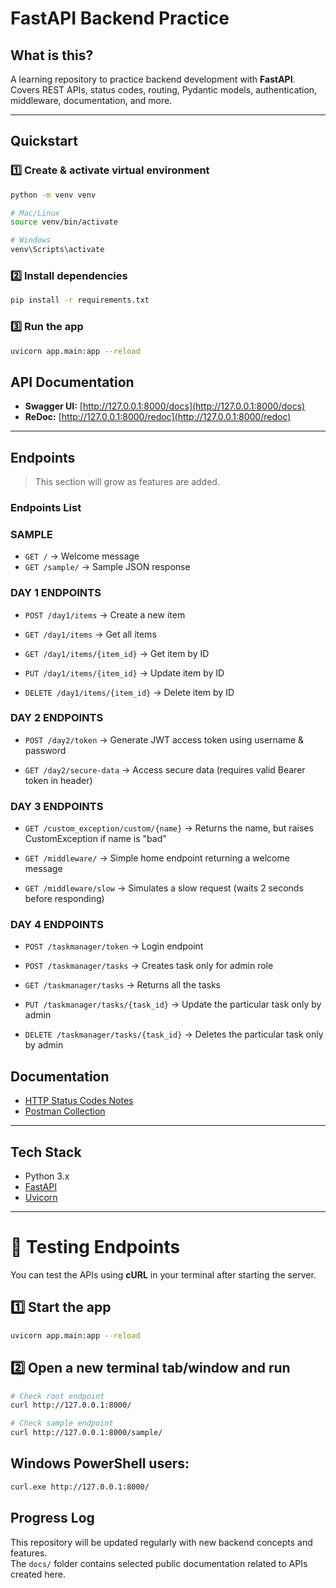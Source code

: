 # FastAPI Backend Practice

## What is this?
A learning repository to practice backend development with **FastAPI**.  
Covers REST APIs, status codes, routing, Pydantic models, authentication, middleware, documentation, and more.

---

## Quickstart

### 1️⃣ Create & activate virtual environment
```bash
python -m venv venv

# Mac/Linux
source venv/bin/activate

# Windows
venv\Scripts\activate
````

### 2️⃣ Install dependencies
```bash
pip install -r requirements.txt
```

### 3️⃣ Run the app
```bash
uvicorn app.main:app --reload
```

## API Documentation
- **Swagger UI:** [http://127.0.0.1:8000/docs](http://127.0.0.1:8000/docs)
- **ReDoc:** [http://127.0.0.1:8000/redoc](http://127.0.0.1:8000/redoc)

---

## Endpoints
> This section will grow as features are added.

### Endpoints List

### SAMPLE
- `GET /` → Welcome message
- `GET /sample/` → Sample JSON response

### DAY 1 ENDPOINTS
- `POST /day1/items` → Create a new item

- `GET /day1/items` → Get all items

- `GET /day1/items/{item_id}` → Get item by ID

- `PUT /day1/items/{item_id}` → Update item by ID

- `DELETE /day1/items/{item_id}` → Delete item by ID

### DAY 2 ENDPOINTS
- `POST /day2/token` → Generate JWT access token using username & password

- `GET /day2/secure-data` → Access secure data (requires valid Bearer token in header)

### DAY 3 ENDPOINTS
- `GET /custom_exception/custom/{name}` → Returns the name, but raises CustomException if name is "bad"

- `GET /middleware/` → Simple home endpoint returning a welcome message

- `GET /middleware/slow` → Simulates a slow request (waits 2 seconds before responding)


### DAY 4 ENDPOINTS
- `POST /taskmanager/token` → Login endpoint

- `POST /taskmanager/tasks` → Creates task only for admin role

- `GET /taskmanager/tasks` → Returns all the tasks

- `PUT /taskmanager/tasks/{task_id}` → Update the particular task only by admin

- `DELETE /taskmanager/tasks/{task_id}` → Deletes the particular task only by admin



## Documentation
- [HTTP Status Codes Notes](docs/status_codes.md)
- [Postman Collection](docs/postman_collection.json)

---

## Tech Stack
- Python 3.x
- [FastAPI](https://fastapi.tiangolo.com/)
- [Uvicorn](https://www.uvicorn.org/)

---

# 🧪 Testing Endpoints

You can test the APIs using **cURL** in your terminal after starting the server.

## 1️⃣ Start the app
```bash
uvicorn app.main:app --reload
```

## 2️⃣ Open a new terminal tab/window and run
```bash
# Check root endpoint
curl http://127.0.0.1:8000/

# Check sample endpoint
curl http://127.0.0.1:8000/sample/

```

## Windows PowerShell users:
```bash
curl.exe http://127.0.0.1:8000/

```




## Progress Log
This repository will be updated regularly with new backend concepts and features.  
The `docs/` folder contains selected public documentation related to APIs created here.

